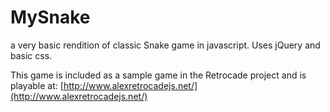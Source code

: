 MySnake
=======

a very basic rendition of classic Snake game in javascript.
Uses jQuery and basic css.

This game is included as a sample game in the Retrocade project and is playable at:
[http://www.alexretrocadejs.net/](http://www.alexretrocadejs.net/)
